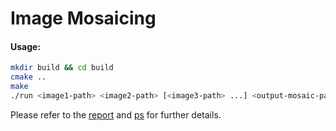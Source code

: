 # Image Mosaicing

#### Usage:
``` bash
mkdir build && cd build
cmake ..
make
./run <image1-path> <image2-path> [<image3-path> ...] <output-mosaic-path>
```

Please refer to the [report](./report/report-compressed.pdf) and [ps](./ps.pdf) for further details.
